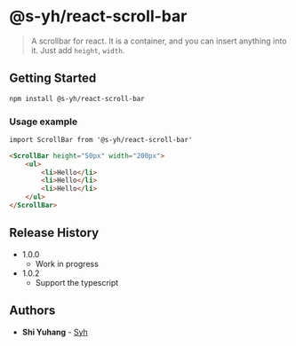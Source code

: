 # @s-yh/react-scroll-bar

> A scrollbar for react. It is a container, and you can insert anything into it. Just add `height`, `width`.


## Getting Started
```sh
npm install @s-yh/react-scroll-bar
```
### Usage example 

```html
import ScrollBar from '@s-yh/react-scroll-bar'

<ScrollBar height="50px" width="200px">
	<ul>
		<li>Hello</li>
		<li>Hello</li>
		<li>Hello</li>
    </ul>
</ScrollBar>
```
## Release History

* 1.0.0
    * Work in progress
* 1.0.2
    * Support the typescript

## Authors

* **Shi Yuhang** - [Syh](https://github.com/S-yh)

